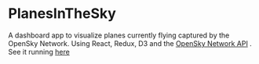 # PlanesInTheSky

A dashboard app to visualize planes currently flying captured by the OpenSky Network.
Using React, Redux, D3 and the [OpenSky Network API](https://opensky-network.org/apidoc/rest.html) . See it running [here](https://hdorothea.github.io/PlanesInTheSky)